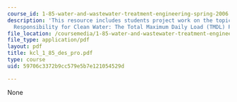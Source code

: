 ```yaml
---
course_id: 1-85-water-and-wastewater-treatment-engineering-spring-2006
description: 'This resource includes students project work on the topic: Distributing
  Responsibility for Clean Water: The Total Maximum Daily Load (TMDL) Program.'
file_location: /coursemedia/1-85-water-and-wastewater-treatment-engineering-spring-2006/59706c3372b9cc579e5b7e121054529d_kcl_1_85_des_pro.pdf
file_type: application/pdf
layout: pdf
title: kcl_1_85_des_pro.pdf
type: course
uid: 59706c3372b9cc579e5b7e121054529d

---
```

None